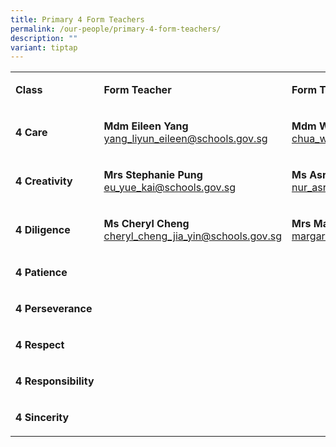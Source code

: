 ```yaml
---
title: Primary 4 Form Teachers
permalink: /our-people/primary-4-form-teachers/
description: ""
variant: tiptap
---
```

<table style="minWidth: 75px">
<colgroup>
<col>
<col>
<col>
</colgroup>
<tbody>
<tr>
<td rowspan="1" colspan="1">
<p><strong>Class</strong>
</p>
</td>
<td rowspan="1" colspan="1">
<p><strong>Form Teacher</strong>
</p>
</td>
<td rowspan="1" colspan="1">
<p><strong>Form Teacher</strong>
</p>
</td>
</tr>
<tr>
<td rowspan="1" colspan="1">
<p><strong>4 Care</strong>
</p>
</td>
<td rowspan="1" colspan="1">
<p><strong>Mdm Eileen Yang<a href="mailto:yang_liyun_eileen@schools.gov.sg" rel="noopener noreferrer nofollow" target="_blank"><br></a></strong>
<a href="mailto:yang_liyun_eileen@schools.gov.sg" rel="noopener noreferrer nofollow" target="_blank"><u>yang_liyun_eileen@schools.gov.sg</u>
</a>
</p>
</td>
<td rowspan="1" colspan="1">
<p><strong>Mdm Wendy Chua<a href="mailto:chua_wan_feng_wendy@schools.gov.sg" rel="noopener noreferrer nofollow" target="_blank"><br></a></strong>
<a href="mailto:chua_wan_feng_wendy@schools.gov.sg" rel="noopener noreferrer nofollow" target="_blank"><u>chua_wan_feng_wendy@schools.gov.sg</u>
</a>
</p>
</td>
</tr>
<tr>
<td rowspan="1" colspan="1">
<p><strong>4 Creativity</strong>
</p>
</td>
<td rowspan="1" colspan="1">
<p><strong>Mrs Stephanie Pung<a href="mailto:eu_yue_kai@schools.gov.sg" rel="noopener noreferrer nofollow" target="_blank"><br></a></strong>
<a href="mailto:eu_yue_kai@schools.gov.sg" rel="noopener noreferrer nofollow" target="_blank"><u>eu_yue_kai@schools.gov.sg</u>
</a>
</p>
</td>
<td rowspan="1" colspan="1">
<p><strong>Ms Asrini<a href="mailto:nur_asrini_wahid@schools.gov.sg" rel="noopener noreferrer nofollow" target="_blank"><br></a></strong>
<a href="mailto:nur_asrini_wahid@schools.gov.sg" rel="noopener noreferrer nofollow" target="_blank"><u>nur_asrini_wahid@schools.gov.sg</u>
</a>
</p>
</td>
</tr>
<tr>
<td rowspan="1" colspan="1">
<p><strong>4 Diligence</strong>
</p>
</td>
<td rowspan="1" colspan="1">
<p><strong>Ms Cheryl Cheng<a href="mailto:cheryl_cheng_jia_yin@schools.gov.sg" rel="noopener noreferrer nofollow" target="_blank"><br></a></strong>
<a href="mailto:cheryl_cheng_jia_yin@schools.gov.sg" rel="noopener noreferrer nofollow" target="_blank"><u>cheryl_cheng_jia_yin@schools.gov.sg</u>
</a>
</p>
</td>
<td rowspan="1" colspan="1">
<p><strong>Mrs Margaret Han</strong><a href="mailto:margaret_han_siok_kheng@schools.gov.sg" rel="noopener noreferrer nofollow" target="_blank"><br><u>margaret_han_siok_kheng@schools.gov.sg</u></a>
</p>
</td>
</tr>
<tr>
<td rowspan="1" colspan="1">
<p><strong>4 Patience</strong>
</p>
</td>
<td rowspan="1" colspan="1">
<p></p>
</td>
<td rowspan="1" colspan="1">
<p></p>
</td>
</tr>
<tr>
<td rowspan="1" colspan="1">
<p><strong>4 Perseverance</strong>
</p>
</td>
<td rowspan="1" colspan="1">
<p></p>
</td>
<td rowspan="1" colspan="1">
<p></p>
</td>
</tr>
<tr>
<td rowspan="1" colspan="1">
<p><strong>4 Respect</strong>
</p>
</td>
<td rowspan="1" colspan="1">
<p></p>
</td>
<td rowspan="1" colspan="1">
<p></p>
</td>
</tr>
<tr>
<td rowspan="1" colspan="1">
<p><strong>4&nbsp;Responsibility</strong>
</p>
</td>
<td rowspan="1" colspan="1">
<p></p>
</td>
<td rowspan="1" colspan="1">
<p></p>
</td>
</tr>
<tr>
<td rowspan="1" colspan="1">
<p><strong>4 Sincerity</strong>
</p>
</td>
<td rowspan="1" colspan="1">
<p></p>
</td>
<td rowspan="1" colspan="1">
<p></p>
</td>
</tr>
</tbody>
</table>
<p></p>